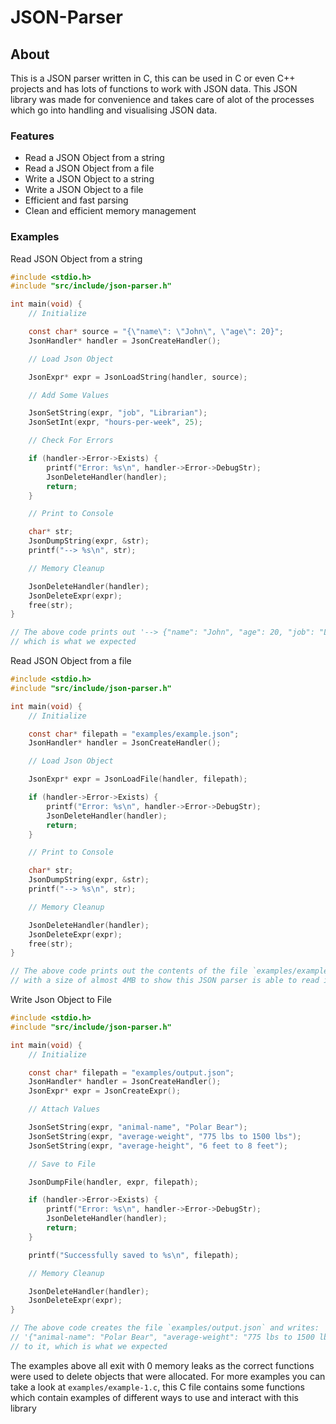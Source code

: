 
# JSON-Parser

## About
This is a JSON parser written in C, this can be used in C or even C++ projects and has lots of functions to work with JSON data. This JSON library was made for convenience and takes care of alot of the processes which go into handling and visualising JSON data. 

### Features
- Read a JSON Object from a string
- Read a JSON Object from a file
- Write a JSON Object to a string
- Write a JSON Object to a file
- Efficient and fast parsing
- Clean and efficient memory management

### Examples
Read JSON Object from a string

```c
#include <stdio.h>
#include "src/include/json-parser.h"

int main(void) {
	// Initialize

	const char* source = "{\"name\": \"John\", \"age\": 20}";
	JsonHandler* handler = JsonCreateHandler();

	// Load Json Object

	JsonExpr* expr = JsonLoadString(handler, source);

	// Add Some Values

	JsonSetString(expr, "job", "Librarian");
	JsonSetInt(expr, "hours-per-week", 25);

	// Check For Errors

	if (handler->Error->Exists) {
		printf("Error: %s\n", handler->Error->DebugStr);
		JsonDeleteHandler(handler);
		return;
	}

	// Print to Console

	char* str;
	JsonDumpString(expr, &str);
	printf("--> %s\n", str);

	// Memory Cleanup

	JsonDeleteHandler(handler);
	JsonDeleteExpr(expr);
	free(str);
}

// The above code prints out '--> {"name": "John", "age": 20, "job": "Librarian", "hours-per-week": 25}' to the screen,
// which is what we expected
```

Read JSON Object from a file

```c
#include <stdio.h>
#include "src/include/json-parser.h"

int main(void) {
	// Initialize

	const char* filepath = "examples/example.json";
	JsonHandler* handler = JsonCreateHandler();

	// Load Json Object

	JsonExpr* expr = JsonLoadFile(handler, filepath);

	if (handler->Error->Exists) {
		printf("Error: %s\n", handler->Error->DebugStr);
		JsonDeleteHandler(handler);
		return;
	}

	// Print to Console

	char* str;
	JsonDumpString(expr, &str);
	printf("--> %s\n", str);

	// Memory Cleanup

	JsonDeleteHandler(handler);
	JsonDeleteExpr(expr);
	free(str);
}

// The above code prints out the contents of the file `examples/example.json`. This is a JSON file which has randomised data,
// with a size of almost 4MB to show this JSON parser is able to read in very large amounts of JSON data.
```

Write Json Object to File

```c
#include <stdio.h>
#include "src/include/json-parser.h"

int main(void) {
	// Initialize

	const char* filepath = "examples/output.json";
	JsonHandler* handler = JsonCreateHandler();
	JsonExpr* expr = JsonCreateExpr();

	// Attach Values

	JsonSetString(expr, "animal-name", "Polar Bear");
	JsonSetString(expr, "average-weight", "775 lbs to 1500 lbs");
	JsonSetString(expr, "average-height", "6 feet to 8 feet");

	// Save to File

	JsonDumpFile(handler, expr, filepath);

	if (handler->Error->Exists) {
		printf("Error: %s\n", handler->Error->DebugStr);
		JsonDeleteHandler(handler);
		return;
	}

	printf("Successfully saved to %s\n", filepath);

	// Memory Cleanup

	JsonDeleteHandler(handler);
	JsonDeleteExpr(expr);
}

// The above code creates the file `examples/output.json` and writes:
// '{"animal-name": "Polar Bear", "average-weight": "775 lbs to 1500 lbs", "average-height": "6 feet to 8 feet"}'
// to it, which is what we expected
```

The examples above all exit with 0 memory leaks as the correct functions were used to delete objects that were allocated. For more examples you can take a look at `examples/example-1.c`, this C file contains some functions which contain examples of different ways to use and interact with this library

